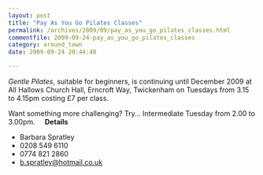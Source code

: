 ```yaml
---
layout: post
title: "Pay As You Go Pilates Classes"
permalink: /archives/2009/09/pay_as_you_go_pilates_classes.html
commentfile: 2009-09-24-pay_as_you_go_pilates_classes
category: around_town
date: 2009-09-24 20:44:48

---
```


*Gentle Pilates*, suitable for beginners, is continuing until December 2009 at All Hallows Church Hall, Erncroft Way, Twickenham on Tuesdays from 3.15 to 4.15pm costing £7 per class.

Want something more challenging? Try... Intermediate Tuesday from 2.00 to 3.00pm.
   
**Details**

-   Barbara Spratley
-   0208 549 6110
-   0774 821 2860
-   <b.spratley@hotmail.co.uk>
